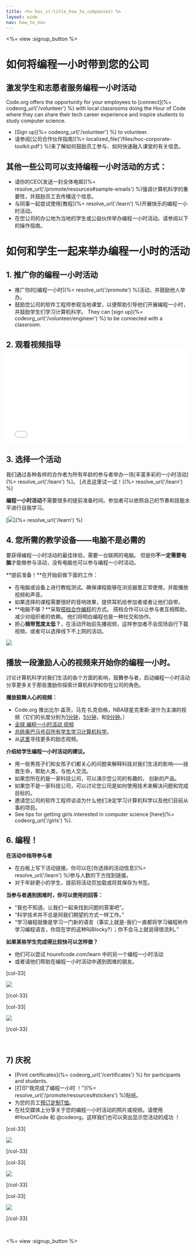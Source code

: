 ```yaml
---
title: <%= hoc_s(:title_how_to_companies) %>
layout: wide
nav: how_to_nav
---
```

<%= view :signup_button %>

# 如何将编程一小时带到您的公司

## 激发学生和志愿者服务编程一小时活动

Code.org offers the opportunity for your employees to [connect](%= codeorg_url('/volunteer') %) with local classrooms doing the Hour of Code where they can share their tech career experience and inspire students to study computer science.

- [Sign up](%= codeorg_url('/volunteer') %) to volunteer.
- 请参阅[公司合作伙伴指南](%= localized_file('/files/hoc-corporate-toolkit.pdf') %)来了解如何鼓励员工参与、如何快速融入课堂的有关信息。

## 其他一些公司可以支持编程一小时活动的方式：

- 请你的CEO[发送一封全体电邮](%= resolve_url('/promote/resources#sample-emails') %)强调计算机科学的重要性，并鼓励员工去传播这个信息。
- 与同事一起尝试使用[教程](%= resolve_url('/learn') %)开展快乐的编程一小时活动。
- 在您公司的办公地为当地的学生或公益伙伴举办编程一小时活动。请参阅以下的操作指南。

# 如何和学生一起来举办编程一小时的活动

## 1. 推广你的编程一小时活动

- 推广你的[编程一小时](%= resolve_url('/promote') %)活动，并鼓励他人举办。
- 鼓励您公司的软件工程师参观当地课堂，以便帮助引导他们开展编程一小时，并鼓励学生们学习计算机科学。 They can [sign up](%= codeorg_url('/volunteer/engineer') %) to be connected with a classroom.

## 2. 观看视频指导 <iframe width="500" height="255" src="//www.youtube.com/embed/SrnvvWDm73k" frameborder="0" allowfullscreen mark="crwd-mark"></iframe> 

## 3. 选择一个活动

我们通过各种各样的合作者为所有年龄的参与者举办一场[丰富多彩的一小时活动](%= resolve_url('/learn') %)。 [点击这里试一试！](%= resolve_url('/learn') %)

**编程一小时活动**不需要很多的提前准备时间。参加者可以依照自己的节奏和技能水平进行自我学习。

[![](/images/fit-700/tutorials.png)](%= resolve_url('/learn') %)

## 4. 您所需的教学设备——电脑不是必需的

要获得编程一小时活动的最佳体验，需要一台联网的电脑。 但是你**不一定需要电脑**才能做参与活动，没有电脑也可以参与编程一小时活动。

**提前准备！**在开始前做下面的工作：

- 在电脑或设备上进行教程测试。确保课程能够在浏览器里正常使用，并能播放视频和声音。
- 如果选择的课程需要很好的音响效果，提供耳机给参加者或者让他们自带。
- **电脑不够？**采取[搭档合作编程](https://www.youtube.com/watch?v=vgkahOzFH2Q)的方式。 搭档合作可以让参与者互相帮助，减少对组织者的依赖。 他们将明白编程也是一种社交和协作。
- 担心**频带宽度太低？**，在活动开始前先播视频，这样参加者不会现场自行下载视频。或者可以选择线下不上网的活动。

<img src="/images/fit-350/group_ipad.jpg" />

## 播放一段激励人心的视频来开始你的编程一小时。

讨论计算机科学对我们生活的各个方面的影响，鼓舞参与者，启动编程一小时活动 分享更多关于那些激励你探索计算机科学和你在公司的角色。

**播放鼓舞人心的视频：**

- Code.org 推出比尔·盖茨，马克·扎克伯格，NBA球星克里斯·波什为主演的视频（它们的长度分别为[1分钟](https://www.youtube.com/watch?v=qYZF6oIZtfc)，[5分钟](https://www.youtube.com/watch?v=nKIu9yen5nc)，和[9分钟](https://www.youtube.com/watch?v=dU1xS07N-FA)。）
- [全球 编程一小时活动 视频 ](https://www.youtube.com/watch?v=KsOIlDT145A)
- [总统奥巴马号召所有学生学习计算机科学](https://www.youtube.com/watch?v=6XvmhE1J9PY)。
- 从[这里](https://www.youtube.com/playlist?list=PLzdnOPI1iJNfpD8i4Sx7U0y2MccnrNZuP)寻找更多的励志视频。

**介绍给学生编程一小时活动的建议。**

- 用一些男孩子们和女孩子们都关心的问题来解释科技对我们生活的影响——拯救生命，帮助人类，与他人交流。
- 如果您所在的是一家科技公司，可以演示您公司的有趣的， 创新的产品。
- 如果您不是一家科技公司，可以讨论您公司是如何使用技术来解决问题和完成目标的。
- 邀请您公司的软件工程师谈谈为什么他们决定学习计算机科学以及他们目前从事的项目。
- See tips for getting girls interested in computer science [here](%= codeorg_url('/girls') %).

## 6. 编程！

**在活动中指导参与者**

- 在白板上写下活动链接。你可以在[你选择的活动信息](%= resolve_url('/learn') %)参与人数的下方找到链接。
- 对于年龄更小的学生，提前将活动页加载或将其保存为书签。

**当参与者遇到困难时，你可以使用的回答：**

- "我也不知道。让我们一起来找到问题的答案吧"。
- “科学技术并不总是同我们期望的方式一样工作。”
- “学习编程就像是学习一门新的语言（事实上就是-我们一直都将学习编程称作学习编程语言，你现在学的这种叫Blocky?）；你不会马上就说得很流利。”

**如果某些学生完成得比较快可以怎样做？**

- 他们可以尝试 hourofcode.com/learn 中的另一个编程一小时活动
- 或者请他们帮助在编程一小时活动中遇到困难的朋友。

[col-33]

![](/images/fit-250/highschoolgirls.jpeg)

[/col-33]

[col-33]

![](/images/fit-300/group_ar.jpg)

[/col-33]

<p style="clear:both">&nbsp;</p>

## 7) 庆祝

- [Print certificates](%= codeorg_url('/certificates') %) for participants and students.
- [打印"我完成了编程一小时 ！"](%= resolve_url('/promote/resources#stickers') %)贴纸。
- 为您的员工[预订定制T恤](http://blog.code.org/post/132608499493/hour-of-code-shirts-and-more)。
- 在社交媒体上分享关于您的编程一小时活动的照片或视频。请使用 #HourOfCode 和 @codeorg，这样我们也可以突出显示您活动的成功 ！

[col-33]

![](/images/fit-250/celebrate2.jpeg)

[/col-33]

[col-33]

![](/images/fit-260/highlight-certificates.jpg)

[/col-33]

[col-33]

![](/images/fit-300/boy-certificate.jpg)

[/col-33]

<p style="clear:both">&nbsp;</p>

<%= view :signup_button %>